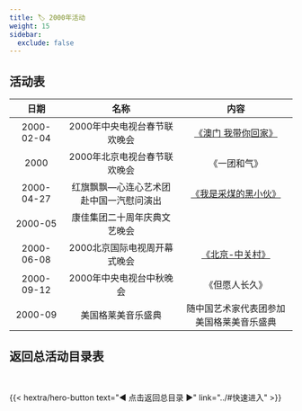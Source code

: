 ```yaml
---
title: 🏷️ 2000年活动
weight: 15
sidebar:
  exclude: false
---
```


## 活动表

|日期|名称|内容|
|:-----:|:-----:|:-----:|
|2000-02-04|2000年中央电视台春节联欢晚会|[《澳门 我带你回家》](../2000/20000204/)|
|2000|2000年北京电视台春节联欢晚会|《一团和气》|
|2000-04-27|红旗飘飘—心连心艺术团赴中国一汽慰问演出|[《我是采煤的黑小伙》](../2000/20000427/)|
|2000-05|康佳集团二十周年庆典文艺晚会||
|2000-06-08|2000北京国际电视周开幕式晚会|[《北京-中关村》](../2000/20000608/)|
|2000-09-12|2000年中央电视台中秋晚会|《但愿人长久》|
|2000-09|美国格莱美音乐盛典|随中国艺术家代表团参加美国格莱美音乐盛典|






## 返回总活动目录表

<br>

{{< hextra/hero-button text="◀ 点击返回总目录 ▶" link="../#快速进入" >}}